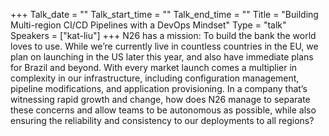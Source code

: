 +++
Talk_date = ""
Talk_start_time = ""
Talk_end_time = ""
Title = "Building Multi-region CI/CD Pipelines with a DevOps Mindset"
Type = "talk"
Speakers = ["kat-liu"]
+++
N26 has a mission: To build the bank the world loves to use. While we’re currently live in countless countries in the EU, we plan on launching in the US later this year, and also have immediate plans for Brazil and beyond. With every market launch comes a multiplier in complexity in our infrastructure, including configuration management, pipeline modifications, and application provisioning. In a company that’s witnessing rapid growth and change, how does N26 manage to separate these concerns and allow teams to be autonomous as possible, while also ensuring the reliability and consistency to our deployments to all regions?
